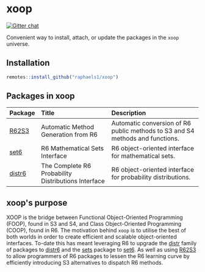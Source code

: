 # xoop

[![Gitter chat](https://badges.gitter.im/xoopR/community.png)](https://gitter.im/xoopR/community)

Convenient way to install, attach, or update the packages in the `xoop` universe.

## Installation

```R
remotes::install_github("raphaels1/xoop")
```

## Packages in xoop

| Package | Title | Description |
|:------- |:------|:------------|
|[R62S3](https://github.com/RaphaelS1/R62S3) | Automatic Method Generation from R6 | Automatic conversion of R6 public methods to S3 and S4 methods and functions. |
|[set6](https://github.com/RaphaelS1/set6) | R6 Mathematical Sets Interface | R6 object-oriented interface for mathematical sets. |
|[distr6](https://github.com/alan-turing-institute/distr6) |  The Complete R6 Probability Distributions Interface  | R6 object-oriented interface for probability distributions. |

## xoop's purpose

XOOP is the bridge between Functional Object-Oriented Programming (FOOP), found in S3 and S4, and Class Object-Oriented Programming (COOP), found in R6. The motivation behind `xoop` is to utilise the best of both worlds in order to create efficient and scalable object-oriented interfaces. To-date this has meant leveraging R6 to upgrade the [distr](https://CRAN.R-project.org/package=distr) family of packages to [distr6](https://CRAN.R-project.org/package=distr6) and the [sets](https://CRAN.R-project.org/package=sets) package to [set6](https://CRAN.R-project.org/package=set6). As well as using [R62S3](https://CRAN.R-project.org/package=R62S3) to allow programmers of R6 packages to lessen the R6 learning curve by efficiently introducing S3 alternatives to dispatch R6 methods.
